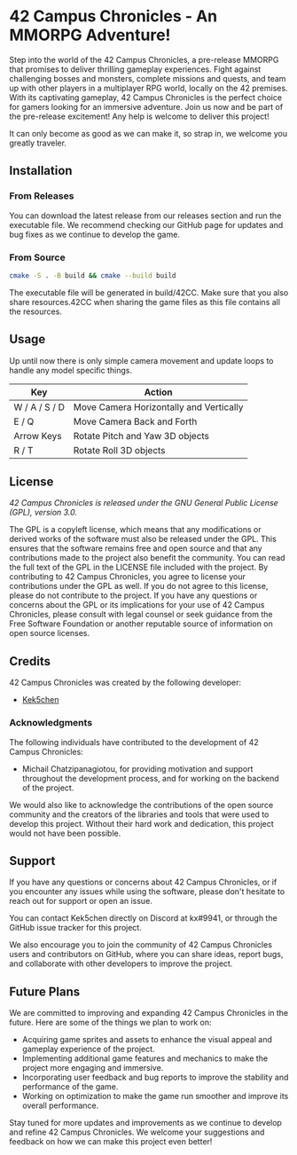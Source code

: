 # 42 Campus Chronicles - An MMORPG Adventure!
Step into the world of the 42 Campus Chronicles, a pre-release MMORPG that promises to deliver thrilling gameplay experiences. Fight against challenging bosses and monsters, complete missions and quests, and team up with other players in a multiplayer RPG world, locally on the 42 premises. With its captivating gameplay, 42 Campus Chronicles is the perfect choice for gamers looking for an immersive adventure. Join us now and be part of the pre-release excitement! Any help is welcome to deliver this project!

It can only become as good as we can make it, so strap in, we welcome you greatly traveler.

## Installation

### From Releases
You can download the latest release from our releases section and run the executable file. We recommend checking our GitHub page for updates and bug fixes as we continue to develop the game.

### From Source
```bash
cmake -S . -B build && cmake --build build
```
The executable file will be generated in build/42CC. Make sure that you also share resources.42CC when sharing the game files as this file contains all the resources.

## Usage
Up until now there is only simple camera movement and update loops to handle any model specific things.

|Key              | Action                                 |
|-----------------|----------------------------------------|
|W / A / S / D    | Move Camera Horizontally and Vertically|
|E / Q            | Move Camera Back and Forth             |
|Arrow Keys       | Rotate Pitch and Yaw 3D objects        |
|R / T            | Rotate Roll 3D objects                 |

## License

*42 Campus Chronicles is released under the GNU General Public License (GPL), version 3.0.*

The GPL is a copyleft license, which means that any modifications or derived works of the software must also be released under the GPL. This ensures that the software remains free and open source and that any contributions made to the project also benefit the community.
You can read the full text of the GPL in the LICENSE file included with the project.
By contributing to 42 Campus Chronicles, you agree to license your contributions under the GPL as well. If you do not agree to this license, please do not contribute to the project.
If you have any questions or concerns about the GPL or its implications for your use of 42 Campus Chronicles, please consult with legal counsel or seek guidance from the Free Software Foundation or another reputable source of information on open source licenses.

## Credits

42 Campus Chronicles was created by the following developer:

- [Kek5chen](https://github.com/Kek5chen)

### Acknowledgments

The following individuals have contributed to the development of 42 Campus Chronicles:

- Michail Chatzipanagiotou, for providing motivation and support throughout the development process, and for working on the backend of the project.

We would also like to acknowledge the contributions of the open source community and the creators of the libraries and tools that were used to develop this project. Without their hard work and dedication, this project would not have been possible.

## Support

If you have any questions or concerns about 42 Campus Chronicles, or if you encounter any issues while using the software, please don't hesitate to reach out for support or open an issue.

You can contact Kek5chen directly on Discord at kx#9941, or through the GitHub issue tracker for this project.

We also encourage you to join the community of 42 Campus Chronicles users and contributors on GitHub, where you can share ideas, report bugs, and collaborate with other developers to improve the project.

## Future Plans

We are committed to improving and expanding 42 Campus Chronicles in the future. Here are some of the things we plan to work on:

- Acquiring game sprites and assets to enhance the visual appeal and gameplay experience of the project.
- Implementing additional game features and mechanics to make the project more engaging and immersive.
- Incorporating user feedback and bug reports to improve the stability and performance of the game.
- Working on optimization to make the game run smoother and improve its overall performance.

Stay tuned for more updates and improvements as we continue to develop and refine 42 Campus Chronicles. We welcome your suggestions and feedback on how we can make this project even better!
